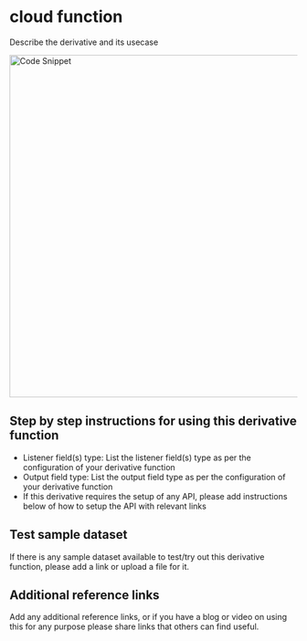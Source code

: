 # <Derivative name> cloud function

Describe the derivative and its usecase

<img width="600" alt="Code Snippet" src="https://user-images.githubusercontent.com/307298/190358348-57abdbac-84e1-4887-b425-2dd90ac1ab44.png">

## Step by step instructions for using this derivative function

- Listener field(s) type: List the listener field(s) type as per the configuration of your derivative function
- Output field type: List the output field type as per the configuration of your derivative function
- If this derivative requires the setup of any API, please add instructions below of how to setup the API with relevant links

## Test sample dataset
If there is any sample dataset available to test/try out this derivative function, please add a link or upload a file for it.

## Additional reference links

Add any additional reference links, or if you have a blog or video on using this for any purpose please share links that others can find useful.